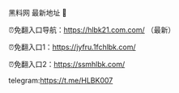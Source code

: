 黑料网 最新地址 👋

⏰免翻入口导航：https://hlbk21.com.com/ （最新）

⏰免翻入口1：https://jyfru.1fchlbk.com/

⏰免翻入口2：https://ssmhlbk.com/

telegram:https://t.me/HLBK007
